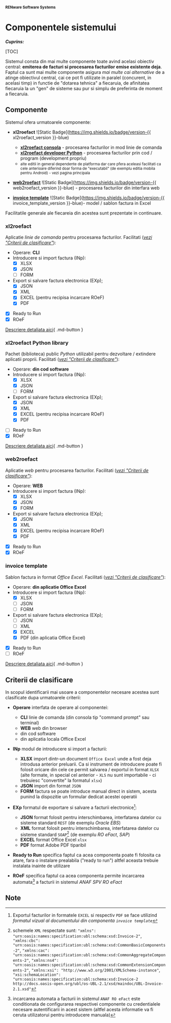 <small>**RENware Software Systems**</small>

# Componentele sistemului


***Cuprins:***

[TOC]


Sistemul consta din mai multe componente toate avind acelasi obiectiv central: **emiterea de facturi si procesarea facturilor emise existente deja**. Faptul ca sunt mai multe componente asigura *mai multe cai alternative* de a atinge obiectivul central, cai ce pot fi utilizate in paralel (concurent, in acelasi timp) in functie de "dotarea tehnica" a fiecaruia, de afinitatea fiecaruia la un "gen" de sisteme sau pur si simplu de preferinta de moment a fiecaruia.




## Componente

Sistemul ofera urmatoarele componente:

* __xl2roefact__  ![Static Badge](https://img.shields.io/badge/version-{{ xl2roefact_version }}-blue)
    * __[xl2roefact consola](#xl2roefact)__ - procesarea facturilor in mod linie de comanda
    * __[xl2roefact developer Python](#xl2roefact-python-library)__ - procesarea facturilor prin cod / program (development propriu)
    * <small markdown="1">alte editii in general dependente de platforma dar care pfera aceleasi facilitati ca cele anterioare diferind doar forma de "executabil" (de exemplu editia mobila pentru Android) - vezi pagina principala</small>

* __[web2roefact](#web2roefact)__ ![Static Badge](https://img.shields.io/badge/version-{{ web2roefact_version }}-blue) - procesarea facturilor din interfara web

* __[invoice template](#invoice-template)__ ![Static Badge](https://img.shields.io/badge/version-{{ invoice_template_version }}-blue)- model / sablon factura in Excel

Facilitatile generale ale fiecareia din acestea sunt prezentate in continuare.



### xl2roefact

Aplicatie *linie de comanda* pentru procesarea facturilor. Facilitati (*[vezi "Criterii de clasificare"](#criterii-de-clasificare)*):  <!-- (stat: WIP) -->

* Operare: **CLI**
* Introducere si import factura (INp):
    * [x] XLSX
    * [x] JSON
    * [ ] FORM
* Export si salvare factura electronica (EXp);
    * [x] JSON
    * [x] XML
    * [x] EXCEL (pentru recipisa incarcare ROeF)
    * [x] PDF
* [x] Ready to Run
* [x] ROeF

[Descriere detaliata aici](../../xl2roefact/README.md){ .md-button }



### xl2roefact Python library

Pachet (biblioteca) public *Python* utilizabil pentru dezvoltare / extindere aplicatii proprii. Facilitati (*[vezi "Criterii de clasificare"](#criterii-de-clasificare)*):  <!-- (stat: WIP) -->

* Operare: **din cod software**
* Introducere si import factura (INp):
    * [x] XLSX
    * [x] JSON
    * [ ] FORM
* Export si salvare factura electronica (EXp);
    * [x] JSON
    * [x] XML
    * [x] EXCEL (pentru recipisa incarcare ROeF)
    * [x] PDF
* [ ] Ready to Run
* [x] ROeF

<!-- README: activated on 240202 h04;30  #FIXME drop after publish -->
[Descriere detaliata aici](../../xl2roefact/doc/README_xl2roefact_library.md){ .md-button }



### web2roefact

Aplicatie *web* pentru procesarea facturilor. Facilitati (*[vezi "Criterii de clasificare"](#criterii-de-clasificare)*):  <!-- (stat: TBD) -->

* Operare: **WEB**
* Introducere si import factura (INp):
    * [x] XLSX
    * [x] JSON
    * [x] FORM
* Export si salvare factura electronica (EXp);
    * [x] JSON
    * [x] XML
    * [x] EXCEL (pentru recipisa incarcare ROeF)
    * [x] PDF
* [x] Ready to Run
* [x] ROeF

<!--#TODO_tbd... [Descriere detaliata aici](../../xxx/README.md){ .md-button } -->



### invoice template

Sablon factura in format *Office Excel*. Facilitati (*[vezi "Criterii de clasificare"](#criterii-de-clasificare)*):  <!-- status: DONE -->

* Operare: **din aplicatie Office Excel**
* Introducere si import factura (INp):
    * [x] XLSX
    * [ ] JSON
    * [ ] FORM
* Export si salvare factura electronica (EXp);
    * [ ] JSON
    * [ ] XML
    * [x] EXCEL
    * [x] PDF (din aplicatia Office Excel)
* [x] Ready to Run
* [ ] ROeF

[Descriere detaliata aici](../../excel_invoice_template/README.md){ .md-button }







## Criterii de clasificare

In scopul identificarii mai usoare a componentelor necesare acestea sunt clasificate dupa urmatoarele criterii:

* **Operare** interfata de operare al componentei:
    * **CLI** linie de comanda (din consola tip "command prompt" sau terminal)
    * **WEB** web din browser
    * din cod software
    * din aplicatia locala Office Excel

* **INp**  modul de introducere si import a facturii:
    * **XLSX** import dintr-un document `Office Excel` unde a fost deja introdusa anterior preluarii. Ca si instrument de introducere poate fi folosit oricare din cele ce permit salvarea / exportul in format `XLSX` (alte formate, in special cel anterior - `XLS` nu sunt importabile - ci trebuiesc "convertite" la formatul `xlsx`)
    * **JSON** import din format `JSON`
    * **FORM** factura se poate introduce manual direct in sistem, acesta punind la dispozitie un formular dedicat acestei operatii

* **EXp** formatul de exportare si salvare a facturii electronice[^out_fmt]:
    * **JSON** format folosit pentru interschimbarea, interfatarea datelor cu sisteme standard `REST` (de exemplu *Oracle EBS*)
    * **XML** format folosit pentru interschimbarea, interfatarea datelor cu sisteme standard `SOAP`[^xml_schemas] (de exemplu *RO eFact*, *SAP*)
    * **EXCEL** format Office Excel `xlsx`
    * **PDF** format Adobe PDF tiparibil

* **Ready to Run** specifica faptul ca acea componenta poate fi folosita ca atare, fara o instalare prealabila ("ready to run") altfel aceasta trebuie instalata inainte de utilizare

* **ROeF** specifica faptul ca acea componenta permite incarcarea automata[^load_spv] a facturii in sistemul *ANAF SPV RO eFact*






## Note

[^out_fmt]: Exportul facturilor in formatele `EXCEL` si respectiv `PDF` se face utilizind *formatul vizual al documentului din componenta `invoice template`*

[^xml_schemas]: schemele `XML` respectate sunt: `"xmlns": "urn:oasis:names:specification:ubl:schema:xsd:Invoice-2"`, `"xmlns:cbc": "urn:oasis:names:specification:ubl:schema:xsd:CommonBasicComponents-2"`, `"xmlns:cac": "urn:oasis:names:specification:ubl:schema:xsd:CommonAggregateComponents-2"`, `"xmlns:ns4": "urn:oasis:names:specification:ubl:schema:xsd:CommonExtensionComponents-2"`, `"xmlns:xsi": "http://www.w3.org/2001/XMLSchema-instance"`, `"xsi:schemaLocation": "urn:oasis:names:specification:ubl:schema:xsd:Invoice-2 http://docs.oasis-open.org/ubl/os-UBL-2.1/xsd/maindoc/UBL-Invoice-2.1.xsd"`

[^load_spv]: incarcarea automata a facturii in sistemul `ANAF RO eFact` este conditionata de configurarea respectivei componente cu credentialele necesare autentificarii in acest sistem (altfel acesta informatie va fi ceruta utilizatorui pentru introducere manuala)
